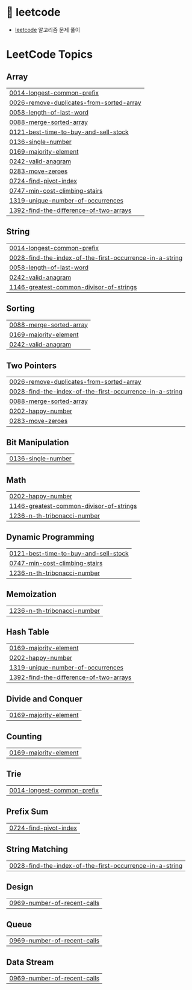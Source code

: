 # 💭 leetcode
- [leetcode](https://leetcode.com/problemset/) 알고리즘 문제 풀이

<!---LeetCode Topics Start-->
# LeetCode Topics
## Array
|  |
| ------- |
| [0014-longest-common-prefix](https://github.com/hayanmini/leetcode/tree/master/0014-longest-common-prefix) |
| [0026-remove-duplicates-from-sorted-array](https://github.com/hayanmini/leetcode/tree/master/0026-remove-duplicates-from-sorted-array) |
| [0058-length-of-last-word](https://github.com/hayanmini/leetcode/tree/master/0058-length-of-last-word) |
| [0088-merge-sorted-array](https://github.com/hayanmini/leetcode/tree/master/0088-merge-sorted-array) |
| [0121-best-time-to-buy-and-sell-stock](https://github.com/hayanmini/leetcode/tree/master/0121-best-time-to-buy-and-sell-stock) |
| [0136-single-number](https://github.com/hayanmini/leetcode/tree/master/0136-single-number) |
| [0169-majority-element](https://github.com/hayanmini/leetcode/tree/master/0169-majority-element) |
| [0242-valid-anagram](https://github.com/hayanmini/leetcode/tree/master/0242-valid-anagram) |
| [0283-move-zeroes](https://github.com/hayanmini/leetcode/tree/master/0283-move-zeroes) |
| [0724-find-pivot-index](https://github.com/hayanmini/leetcode/tree/master/0724-find-pivot-index) |
| [0747-min-cost-climbing-stairs](https://github.com/hayanmini/leetcode/tree/master/0747-min-cost-climbing-stairs) |
| [1319-unique-number-of-occurrences](https://github.com/hayanmini/leetcode/tree/master/1319-unique-number-of-occurrences) |
| [1392-find-the-difference-of-two-arrays](https://github.com/hayanmini/leetcode/tree/master/1392-find-the-difference-of-two-arrays) |
## String
|  |
| ------- |
| [0014-longest-common-prefix](https://github.com/hayanmini/leetcode/tree/master/0014-longest-common-prefix) |
| [0028-find-the-index-of-the-first-occurrence-in-a-string](https://github.com/hayanmini/leetcode/tree/master/0028-find-the-index-of-the-first-occurrence-in-a-string) |
| [0058-length-of-last-word](https://github.com/hayanmini/leetcode/tree/master/0058-length-of-last-word) |
| [0242-valid-anagram](https://github.com/hayanmini/leetcode/tree/master/0242-valid-anagram) |
| [1146-greatest-common-divisor-of-strings](https://github.com/hayanmini/leetcode/tree/master/1146-greatest-common-divisor-of-strings) |
## Sorting
|  |
| ------- |
| [0088-merge-sorted-array](https://github.com/hayanmini/leetcode/tree/master/0088-merge-sorted-array) |
| [0169-majority-element](https://github.com/hayanmini/leetcode/tree/master/0169-majority-element) |
| [0242-valid-anagram](https://github.com/hayanmini/leetcode/tree/master/0242-valid-anagram) |
## Two Pointers
|  |
| ------- |
| [0026-remove-duplicates-from-sorted-array](https://github.com/hayanmini/leetcode/tree/master/0026-remove-duplicates-from-sorted-array) |
| [0028-find-the-index-of-the-first-occurrence-in-a-string](https://github.com/hayanmini/leetcode/tree/master/0028-find-the-index-of-the-first-occurrence-in-a-string) |
| [0088-merge-sorted-array](https://github.com/hayanmini/leetcode/tree/master/0088-merge-sorted-array) |
| [0202-happy-number](https://github.com/hayanmini/leetcode/tree/master/0202-happy-number) |
| [0283-move-zeroes](https://github.com/hayanmini/leetcode/tree/master/0283-move-zeroes) |
## Bit Manipulation
|  |
| ------- |
| [0136-single-number](https://github.com/hayanmini/leetcode/tree/master/0136-single-number) |
## Math
|  |
| ------- |
| [0202-happy-number](https://github.com/hayanmini/leetcode/tree/master/0202-happy-number) |
| [1146-greatest-common-divisor-of-strings](https://github.com/hayanmini/leetcode/tree/master/1146-greatest-common-divisor-of-strings) |
| [1236-n-th-tribonacci-number](https://github.com/hayanmini/leetcode/tree/master/1236-n-th-tribonacci-number) |
## Dynamic Programming
|  |
| ------- |
| [0121-best-time-to-buy-and-sell-stock](https://github.com/hayanmini/leetcode/tree/master/0121-best-time-to-buy-and-sell-stock) |
| [0747-min-cost-climbing-stairs](https://github.com/hayanmini/leetcode/tree/master/0747-min-cost-climbing-stairs) |
| [1236-n-th-tribonacci-number](https://github.com/hayanmini/leetcode/tree/master/1236-n-th-tribonacci-number) |
## Memoization
|  |
| ------- |
| [1236-n-th-tribonacci-number](https://github.com/hayanmini/leetcode/tree/master/1236-n-th-tribonacci-number) |
## Hash Table
|  |
| ------- |
| [0169-majority-element](https://github.com/hayanmini/leetcode/tree/master/0169-majority-element) |
| [0202-happy-number](https://github.com/hayanmini/leetcode/tree/master/0202-happy-number) |
| [1319-unique-number-of-occurrences](https://github.com/hayanmini/leetcode/tree/master/1319-unique-number-of-occurrences) |
| [1392-find-the-difference-of-two-arrays](https://github.com/hayanmini/leetcode/tree/master/1392-find-the-difference-of-two-arrays) |
## Divide and Conquer
|  |
| ------- |
| [0169-majority-element](https://github.com/hayanmini/leetcode/tree/master/0169-majority-element) |
## Counting
|  |
| ------- |
| [0169-majority-element](https://github.com/hayanmini/leetcode/tree/master/0169-majority-element) |
## Trie
|  |
| ------- |
| [0014-longest-common-prefix](https://github.com/hayanmini/leetcode/tree/master/0014-longest-common-prefix) |
## Prefix Sum
|  |
| ------- |
| [0724-find-pivot-index](https://github.com/hayanmini/leetcode/tree/master/0724-find-pivot-index) |
## String Matching
|  |
| ------- |
| [0028-find-the-index-of-the-first-occurrence-in-a-string](https://github.com/hayanmini/leetcode/tree/master/0028-find-the-index-of-the-first-occurrence-in-a-string) |
## Design
|  |
| ------- |
| [0969-number-of-recent-calls](https://github.com/hayanmini/leetcode/tree/master/0969-number-of-recent-calls) |
## Queue
|  |
| ------- |
| [0969-number-of-recent-calls](https://github.com/hayanmini/leetcode/tree/master/0969-number-of-recent-calls) |
## Data Stream
|  |
| ------- |
| [0969-number-of-recent-calls](https://github.com/hayanmini/leetcode/tree/master/0969-number-of-recent-calls) |
<!---LeetCode Topics End-->

